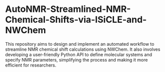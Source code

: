 # AutoNMR-Streamlined-NMR-Chemical-Shifts-via-ISiCLE-and-NWChem
This repository aims to design and implement an automated workflow to streamline NMR chemical shift calculations using NWChem. It also involves developing a user-friendly Python API to define molecular systems and specify NMR parameters, simplifying the process and making it more efficient for researchers.
